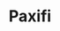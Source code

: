 ---
order: "4"
title: "Paxifi"
image: "assets/images/2015/05/ford_thumbnail-495x400.jpg"
link: "http://www.mobilenowgroup.com/work/3895/"
support: "universal"
---